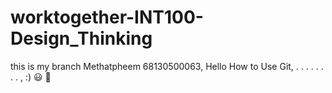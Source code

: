 # worktogether-INT100-Design_Thinking
this is my branch Methatpheem 68130500063, Hello How to Use Git, . . . . . . . . , :) 😃 🥱
